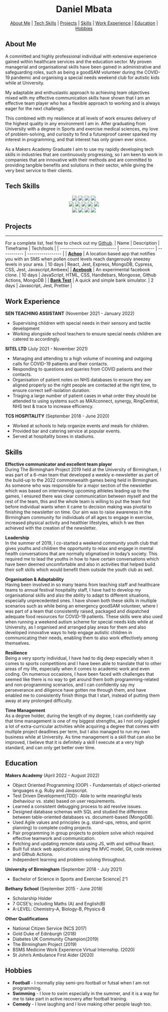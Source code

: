 <h1 align="center"> Daniel Mbata</h1>


<p>
  <div align="center">
    <a href="https://github.com/danielotf/CV/edit/master/README.md#about-me">About Me</a> |  
    <a href="https://github.com/danielotf/CV/edit/master/README.md#tech-skills">Tech Skills</a> | 
    <a href="https://github.com/danielotf/CV/edit/master/README.md#projects">Projects</a> | 
    <a href="https://github.com/danielotf/CV/edit/master/README.md#skills">Skills</a> | 
    <a href="https://github.com/danielotf/CV/edit/master/README.md#work-experience">Work Experience</a> | 
    <a href="https://github.com/danielotf/CV/edit/master/README.md#education">Education</a> | 
    <a href="https://github.com/danielotf/CV/edit/master/README.md#hobbies">Hobbies</a> 
  </div>
</p>

## About Me
A committed and highly professional individual with extensive experience gained within healthcare services and the education sector. My proven managerial and organisational skills have been gained in administrative and safeguarding roles, such as being a goodSAM volunteer during the COVID-19 pandemic and organising a special needs weekend club for autistic kids while at University.

My adaptable and enthusiastic approach to achieving team objectives mixed with my effective communication skills have shown that I am an effective team player who has a flexible approach to working and is always eager for the next challenge.

This combined with my resilience at all levels of work ensures delivery of the highest quality in any environment I am in. After graduating from University with a degree in Sports and exercise medical sciences, my love of problem-solving, and curiosity to find a futureproof career sparked my interest in programming, and that interest has only grown ever since. 

As a Makers Academy Graduate I aim to use my rapidly developing tech skills in industries that are continuously progressing, so I am keen to work in companies that are innovative with their methods and are committed to providing tangible benefits and solutions in their sector, while giving the very best service to their clients. 

## Tech Skills

<p>
<div align="center">
  <img src="https://img.shields.io/badge/-HTML-FF5733?style=for-the-badge&logo=html5&logoColor=FF5733&labelColor=282828">
  <img src="https://img.shields.io/badge/-CSS-559DFF?style=for-the-badge&logo=css3&logoColor=559DFF&labelColor=282828">
  <img src="https://img.shields.io/badge/-Ruby-FF6A55?style=for-the-badge&logo=ruby&logoColor=FF6A55&labelColor=282828">
  <img src="https://img.shields.io/badge/-Javascript-f7e968?style=for-the-badge&logo=javascript&logoColor=f7e968&labelColor=282828"><br>
  
  <img src="https://img.shields.io/badge/-Cypress-3b3938?style=for-the-badge&logo=cypress&logoColor=faf2ed&labelColor=282828">
  <img src="https://img.shields.io/badge/-Jest-B84D6F?style=for-the-badge&logo=jest&logoColor=B84D6F&labelColor=282828">
  <img src="https://img.shields.io/badge/-Node.js-80D857?style=for-the-badge&logo=node.js&logoColor=80D857&labelColor=282828">
  <img src="https://img.shields.io/badge/-RSpec-F05892?style=for-the-badge&logo=ruby&logoColor=F05892&labelColor=282828">
  <img src="https://img.shields.io/badge/-React-58D2F0?style=for-the-badge&logo=react&logoColor=58D2F0&labelColor=282828"><br>
  
  <img src="https://img.shields.io/badge/-MongoDB-51A940?style=for-the-badge&logo=mongodb&logoColor=51A940&labelColor=282828">
  <img src="https://img.shields.io/badge/-Github Actions-4391D6?style=for-the-badge&logo=githubactions&logoColor=4391D6&labelColor=282828">
   <img src="https://img.shields.io/badge/Express.js-404D59?style=for-the-badge">
   <img src="https://img.shields.io/badge/Twilio-F22F46?style=for-the-badge&logo=Twilio&logoColor=white">
</div>
</p>

## Projects
-------
For a complete list, feel free to check out my [Github](https://github.com/danielotf).
| Name                         | Description       | Timeframe | Tech/tools        |
| ---------------------------- | ----------------- | ----------- | ----------------- |
| [**Achoo**](https://github.com/fridayshoes/achoo-hayfever-server-express) | A location based app that notifies you with an SMS when pollen count levels reach dangerously sneezey levels in your area. | 10 days | React, Jest, Express, MongoDB, Cypress, CSS, Jest, Javascript,Ambeex|
| [**Acebook**](https://github.com/raphaella-rose/acebook-eta)  | An experimental facebook clone. | 10 days |  JavaScript, HTML, CSS, Handlebars, Mongoose, Github Actions, MongoDB |
| [**Bank Test**](https://github.com/danielotf/techtests) | A quick and simple bank simulator. | 2 days | Javascript, Jest, Prettier |

## Work Experience

**SEN TEACHING ASSISTANT** (November 2021 - January 2022)
- Supervising children with special needs in their sensory and tactile development
- Working alongside school teachers to ensure special needs children are catered to
accordingly.

**SITEL LTD** (July 2021 - November 2021)  
- Managing and attending to a high volume of incoming and outgoing calls for COVID-19 patients and their contacts.
- Responding to questions and queries from COVID patients and their contacts.
- Organisation of patient notes on NHS databases to ensure they are aligned properly so the right people are contacted at the right time, to ensure correct self-isolation duration.
- Triaging a large number of patient cases in what order they should be attended to using systems such as MAXconnect, synergy, RingCentral, NHS test & trace to increase
efficiency.

**TCS HOSPITALITY** (September 2018 - June 2020)
- Worked at schools to help organize events and meals for children.
- Provided bar and catering service at popular events.
- Served at hospitality boxes in stadiums.
## Skills
**Effective communicator and excellent team player**<br> 
During The Birmingham Project 2019 held at the University of Birmingham, I was part of a 6-man team that developed a weekly e-newsletter as part of the build-up to the 2022 commonwealth games being held in Birmingham. As someone who was responsible for a major section of the newsletter which was based on interviewing upcoming athletes leading up to the games, I ensured there was clear communication between myself and the rest of the team, this and the whole team is willing to put the team first before individual wants when it came to decision making was pivotal to finishing the newsletter on time. Our aim was to raise awareness in the Birmingham community for individuals of all ages to engage in exercise, increased physical activity and healthier lifestyles, which h we then achieved with the creation of the newsletter. 

**Leadership**<br>
In the summer of 2019, I co-started a weekend community youth club that gives youths and children the opportunity to relax and engage in mental health conversations that are normally stigmatised in today’s society. This required me to lead the youths in how to have certain conversations which have been deemed uncomfortable and also in activities that helped build their soft skills which would benefit them outside the youth club as well. 

**Organisation & Adaptability**<br>
Having been involved in so many teams from teaching staff and healthcare teams to annual festival hospitality staff, I have had to develop my organisational skills and also the ability to adapt to different situations, especially unprecedented ones. I have shown both these skills in multiple scenarios such as while being an emergency goodSAM volunteer, where I was part of a team that consistently raised, packaged and dispatched adequate food resources for COVID-19 patients. These skills were also used when running a weekend autism scheme for special needs kids while at University, as I organised and arranged play areas for them and also developed innovative ways to help engage autistic children in communicating their
needs, enabling them to also work effectively among themselves.

**Resilience**<br>
Being a very sporty individual, I have had to dig deep especially when it comes to sports competitions and I have been able to translate that to other areas of my life, especially when it comes to academic work and even coding. On numerous occasions, I have been faced with challenges that seemed like there is no way to get around them both programming-related and non-programming scenarios, and I can confidently say my perseverance and diligence have gotten me through them, and have enabled me to consistently finish things that I start, instead of putting them away at any prolonged difficulty. 

**Time Management**<br>
As a degree holder, during the length of my degree, I can confidently say that time management is one of my biggest strengths, as I not only juggled a lot of extra-curricular activities while acquiring a degree that comes with multiple project deadlines per term, but I also managed to run my own business while at University. As time management is a skill that can also be improved, I believe that it is definitely a skill I execute at a very high standard, and can only get better over time. 



## Education

**Makers Academy** (April 2022 - August 2022)
- Object Oriented Programming (OOP) - Fundamentals of object-oriented languages e.g. Ruby and Javascript.
- Test Driven Development(TDD)- Able to write meaningful tests (behaviour vs. state) based on user requirements.
- Learned a consistent debugging process to aid resolve issues.
- Designed database schemas with SQL and studied the difference between table-oriented databases vs. document-based (MongoDB).
- Used Agile values and principles (e.g. stand-ups, retros, and sprint planning) to complete coding projects.
- Pair programming in group projects to problem solve which required effective teamwork and communication. 
- Fetching and updating remote data using JS, with and without React.
- Built full stack web applications using the MVC model, Git, code reviews and Github Actions.
- Independent learning and problem-solving throughout.

 **University of Birmingham** (September 2018 - July 2021)
- Bachelor of Science in Sports and Exercise Science| 2’1

**Bethany School** (September 2015 - June 2018)
- Scholarship Holder
- 7 GCSE’s; including Maths (A) and English(B)
-  A-LEVEL: Chemistry-A, Biology-B, Physics-B

**Other Qualifications**

- National Citizen Service (NCS 2017)
- Gold Duke of Edinburgh (2018)
- Diabetes UK Community Champion(2019) 
- The Birmingham Project (2019)
- BSMS Medicine Work Experience Virtual Internship. (2020)      
- St John’s Ambulance First Aider (2020)

## Hobbies
- **Football** - I normally play semi-pro football or futsal when I am not programming.
- **Swimming** - I love to swim especially in the summer, and it is a way for me to take part in active recovery after football training. 
- **Comedy** - I love laughing and I love making other people laugh too.  
